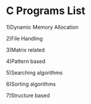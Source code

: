 # C Programs List

1)Dynamic Memory Allocation

2)File Handling

3)Matrix related

4)Pattern based

5)Searching algorithms

6)Sorting algorithms

7)Structure based


